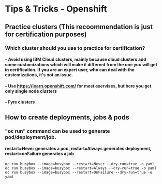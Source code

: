 # Tips & Tricks - Openshift

## Practice clusters (This recoommendation  is just for certification purposes)
### Which cluster should you use to practice for certification?

#### - Avoid using IBM Cloud clusters, mainly because cloud clusters add some customizations which will make it different from the one you will get in certification. If you are an expert user, who can deal with the customizations, it's not an issue.
#### - Use https://learn.openshift.com/ for most exervises, but here you get only single node clusters
#### - Fyre clusters 


## How to create deployments, jobs & pods 
###  "oc run" command can be used to generate pod/deployment/job. 
#### restart=Never generates a pod, restart=Always generates deployment, restart=onFailure generates a job
```
oc run busybox --image=busybox --restart=Never --dry-run=true -o yaml
oc run busybox --image=busybox --restart=Always --dry-run=true -o yaml
oc run busybox --image=busybox --restart=OnFailure --dry-run=true -o yaml
```
